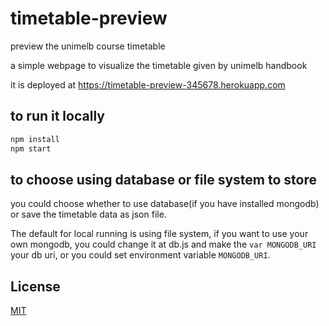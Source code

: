 # timetable-preview
preview the unimelb course timetable

a simple webpage to visualize the timetable given by unimelb handbook

it is deployed at https://timetable-preview-345678.herokuapp.com

## to run it locally

```sh
npm install
npm start
```

## to choose using database or file system to store
you could choose whether to use database(if you have installed mongodb) or save the timetable data as json file.

The default for local running is using file system, if you want to use your own mongodb, you could change it at db.js and make the `var MONGODB_URI` your db uri, or you could set environment variable `MONGODB_URI`.

## License
[MIT](https://github.com/zhaih/timetable-preview/blob/master/LICENSE.txt)
